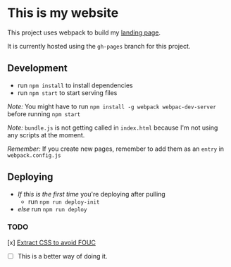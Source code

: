 # This is my website
This project uses webpack to build my [landing page](http://herrero.design).

It is currently hosted using the `gh-pages` branch for this project.

## Development
- run `npm install` to install dependencies
- run `npm start` to start serving files

*Note:* You might have to run `npm install -g webpack webpac-dev-server` before
running `npm start`

*Note:* `bundle.js` is not getting called in `index.html` because I'm not using
any scripts at the moment.

*Remember:* If you create new pages, remember to add them as an `entry` in `webpack.config.js`

## Deploying
- *If this is the first time* you're deploying after pulling
  - run `npm run deploy-init`
- *else* run `npm run deploy`

### TODO
[x] [Extract CSS to avoid FOUC](http://survivejs.com/webpack/building-with-webpack/separating-css/)
  - [ ] This is a better way of doing it.

